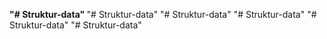 <b>"# Struktur-data" </b>
"# Struktur-data" 
"# Struktur-data" 
"# Struktur-data" 
"# Struktur-data" 
"# Struktur-data" 
